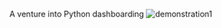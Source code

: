 A venture into Python dashboarding 
![demonstration1](https://github.com/user-attachments/assets/c7a82c84-bd32-4277-8f10-4625f1e57556)
